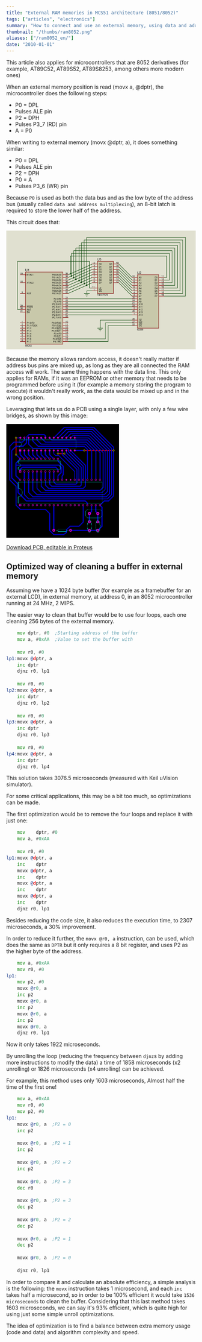 ```yaml
---
title: "External RAM memories in MCS51 architecture (8051/8052)"
tags: ["articles", "electronics"]
summary: "How to connect and use an external memory, using data and address multiplexing."
thumbnail: "/thumbs/ram8052.png"
aliases: ["/ram8052_en/"]
date: "2010-01-01"
---
```

This article also applies for microcontrollers that are 8052 derivatives (for example, AT89C52, AT89S52, AT89S8253, among others more modern ones)

When an external memory position is read (movx a, @dptr), the microcontroller does the following steps:	
	
* P0 = DPL
* Pulses ALE pin
* P2 = DPH
* Pulses P3_7 (RD) pin
* A = P0
	
When writing to external memory (movx @dptr, a), it does something similar:	
	
* P0 = DPL
* Pulses ALE pin
* P2 = DPH
* P0 = A
* Pulses P3_6 (WR) pin
	
Because `P0` is used as both the data bus and as the low byte of the address bus (usually called `data and address multiplexing`), an 8-bit latch is required to store the lower half of the address.

This circuit does that:

![8052 with RAM](/images/8052ram.png)

Because the memory allows random access, it doesn't really matter if address bus pins are mixed up, as long as they are all connected the RAM access will work. The same thing happens with the data line. This only applies for RAMs, if it was an EEPROM or other memory that needs to be programmed before using it (for example a memory storing the program to execute) it wouldn't really work, as the data would be mixed up and in the wrong position.

Leveraging that lets us do a PCB using a single layer, with only a few wire bridges, as shown by this image:

![8052 with RAM, layout](/images/8052ram_lyt.png)

[Download PCB, editable in Proteus](/downloads/8052ram.zip)

## Optimized way of cleaning a buffer in external memory
Assuming we have a 1024 byte buffer (for example as a framebuffer for an external LCD), in external memory, at address 0, in an 8052 microcontroller running at 24 MHz, 2 MIPS.

The easier way to clean that buffer would be to use four loops, each one cleaning 256 bytes of the external memory.

```asm
    mov dptr, #0  ;Starting address of the buffer
    mov a, #0xAA  ;Value to set the buffer with

    mov r0, #0
lp1:movx @dptr, a
    inc dptr
    djnz r0, lp1

    mov r0, #0
lp2:movx @dptr, a
    inc dptr
    djnz r0, lp2

    mov r0, #0
lp3:movx @dptr, a
    inc dptr
    djnz r0, lp3

    mov r0, #0
lp4:movx @dptr, a
    inc dptr
    djnz r0, lp4
```

This solution takes 3076.5 microseconds (measured with Keil uVision simulator). 

For some critical applications, this may be a bit too much, so optimizations can be made.

The first optimization would be to remove the four loops and replace it with just one: 

```asm
    mov    dptr, #0
    mov a, #0xAA

    mov r0, #0
lp1:movx @dptr, a
    inc    dptr
    movx @dptr, a
    inc    dptr
    movx @dptr, a
    inc    dptr
    movx @dptr, a
    inc    dptr
    djnz r0, lp1
```

Besides reducing the code size, it also reduces the execution time, to 2307 microseconds, a 30% improvement.

In order to reduce it further, the `movx @r0, a` instruction, can be used, which does the same as `DPTR` but it only requires a 8 bit register, and uses P2 as the higher byte of the address.

```asm
	mov a, #0xAA
	mov r0, #0
lp1:
	mov p2, #0
	movx @r0, a
	inc p2
	movx @r0, a
	inc p2
	movx @r0, a
	inc p2
	movx @r0, a
	djnz r0, lp1
```

Now it only takes 1922 microseconds.

By unrolling the loop (reducing the frequency between `djnz`s by adding more instructions to modify the data) a time of 1858 microseconds (x2 unrolling) or 1826 microseconds (x4 unrolling) can be achieved.

For example, this method uses only 1603 microseconds, Almost half the time of the first one!

```asm
    mov a, #0xAA
    mov r0, #0
    mov p2, #0
lp1:
    movx @r0, a  ;P2 = 0
    inc p2

    movx @r0, a  ;P2 = 1
    inc p2

    movx @r0, a  ;P2 = 2
    inc p2

    movx @r0, a  ;P2 = 3
    dec r0

    movx @r0, a  ;P2 = 3
    dec p2

    movx @r0, a  ;P2 = 2
    dec p2

    movx @r0, a  ;P2 = 1
    dec p2

    movx @r0, a  ;P2 = 0

    djnz r0, lp1
```

In order to compare it and calculate an absolute efficiency, a simple analysis is the following: the `movx` instruction takes 1 microsecond, and each `inc` takes half a microsecond, so in order to be 100% efficient it would take `1536 microseconds` to clean the buffer. Considering that this last method takes 1603 microseconds, we can say it's 93% efficient, which is quite high for using just some simple unroll optimizations.

The idea of optimization is to find a balance between extra memory usage (code and data) and algorithm complexity and speed.
